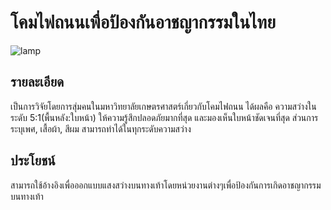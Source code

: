 # โคมไฟถนนเพื่อป้องกันอาชญากรรมในไทย
![lamp](https://github.com/pruck12345555/git101/blob/assets/IMG_0308.png)
## รายละเอียด
เป็นการวิจัยโดยการสุ่มคนในมหาวิทยาลัยเกษตรศาสตร์เกี่ยวกับโคมไฟถนน ได้ผลคือ ความสว่างในระดับ 5:1(พื้นหลัง:ใบหน้า) ให้ความรู้สึกปลอดภัยมากที่สุด และมองเห็นใบหน้าชัดเจนที่สุด ส่วนการระบุเพศ, เสื้อผ้า, สีผม สามารถทำได้ในทุกระดับความสว่าง
## ประโยชน์
สามารถใช้อ้างอิงเพื่อออกแบบแสงสว่างบนทางเท้าโดยหน่วยงานต่างๆเพื่อป้องกันการเกิดอาชญากรรมบนทางเท้า

